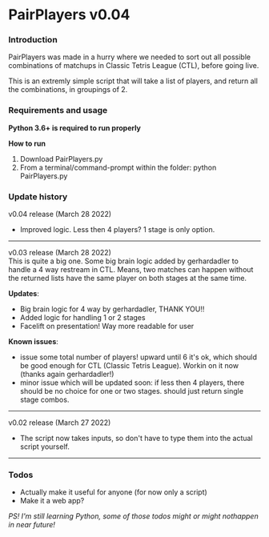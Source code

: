 # PairPlayers v0.04

### Introduction
PairPlayers was made in a hurry where we needed to sort out all possible combinations of
matchups in Classic Tetris League (CTL), before going live. 

This is an extremly simple script that will take a list of players, and return
all the combinations, in groupings of 2. 

### Requirements and usage
**Python 3.6+ is required to run properly**  
  
**How to run**  
1. Download PairPlayers.py
2. From a terminal/command-prompt within the folder: python PairPlayers.py


### Update history
v0.04 release (March 28 2022)  
- Improved logic. Less then 4 players? 1 stage is only option.  

---

v0.03 release (March 28 2022)  
This is quite a big one. Some big brain logic added by gerhardadler to handle a 4 way restream
in CTL. Means, two matches can happen without the returned lists have the same player on 
both stages at the same time.

  **Updates**:
  - Big brain logic for 4 way by gerhardadler, THANK YOU!!
  - Added logic for handling 1 or 2 stages
  - Facelift on presentation! Way more readable for user

  **Known issues**:
  - issue some total number of players! upward until 6 it's ok, which should be good enough for
    CTL (Classic Tetris League). Workin on it now (thanks again gerhardadler!)
  - minor issue which will be updated soon: if less then 4 players, there should be no choice
    for one or two stages. should just return single stage combos. 

---

v0.02 release (March 27 2022)
  - The script now takes inputs, so don't have to type them into the
    actual script yourself.

---

### Todos
- Actually make it useful for anyone (for now only a script)
- Make it a web app?

*PS! I'm still learning Python, some of those todos might or might nothappen in near future!*


